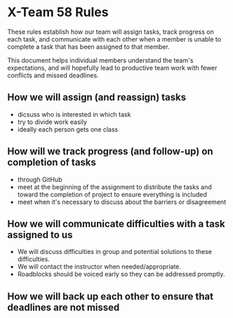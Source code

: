 # X-Team 58 Rules

These rules establish how our team will assign tasks,
track progress on each task, and communicate with each other 
when a member is unable to complete a task that has been assigned to that member.

This document helps individual members understand the team's expectations,
and will hopefully lead to productive team work with fewer conflicts
and missed deadlines.

## How we will assign (and reassign) tasks
* dicsuss who is interested in which task
* try to divide work easily
* ideally each person gets one class

## How will we track progress (and follow-up) on completion of tasks
* through GitHub
* meet at the beginning of the assignment to distribute the tasks and toward the completion of project to ensure
everything is included
* meet when it's necessary to discuss about the barriers or disagreement


## How we will communicate difficulties with a task assigned to us

* We will discuss difficulties in group and potential solutions to these difficulties. 
* We will contact the instructor when needed/appropriate. 
* Roadblocks should be voiced early so they can be addressed promptly.

## How we will back up each other to ensure that deadlines are not missed





